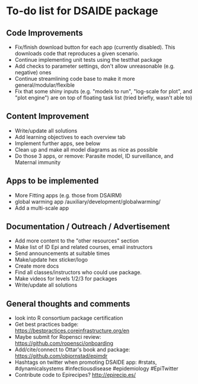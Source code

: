 # To-do list for DSAIDE package

## Code Improvements
* Fix/finish download button for each app (currently disabled). This downloads code that reproduces a given scenario.
* Continue implementing unit tests using the testthat package
* Add checks to parameter settings, don't allow unreasonable (e.g. negative) ones
* Continue streamlining code base to make it more general/modular/flexible
* Fix that some shiny inputs (e.g. "models to run", "log-scale for plot", and "plot engine") are on top of floating task list (tried briefly, wasn't able to)

## Content Improvement
* Write/update all solutions
* Add learning objectives to each overview tab
* Implement further apps, see below
* Clean up and make all model diagrams as nice as possible
* Do those 3 apps, or remove: Parasite model, ID surveillance, and Maternal immunity

## Apps to be implemented
* More Fitting apps (e.g. those from DSAIRM)
* global warming app /auxiliary/development/globalwarming/
* Add a multi-scale app

## Documentation / Outreach / Advertisement
* Add more content to the "other resources" section
* Make list of ID Epi and related courses, email instructors
* Send announcements at suitable times
* Make/update hex sticker/logo
* Create more docs
* Find all classes/instructors who could use package.
* Make videos for levels 1/2/3 for packages 
* Write/update all solutions

## General thoughts and comments
* look into R consortium package certification
* Get best practices badge: https://bestpractices.coreinfrastructure.org/en
* Maybe submit for Ropensci review: https://github.com/ropensci/onboarding
* Add/cite/connect to Ottar's book and package: https://github.com/objornstad/epimdr
* Hashtags on twitter when promoting DSAIDE app: #rstats, #dynamicalsystems #infectiousdisease #epidemiology #EpiTwitter
* Contribute code to Epirecipes? http://epirecip.es/
